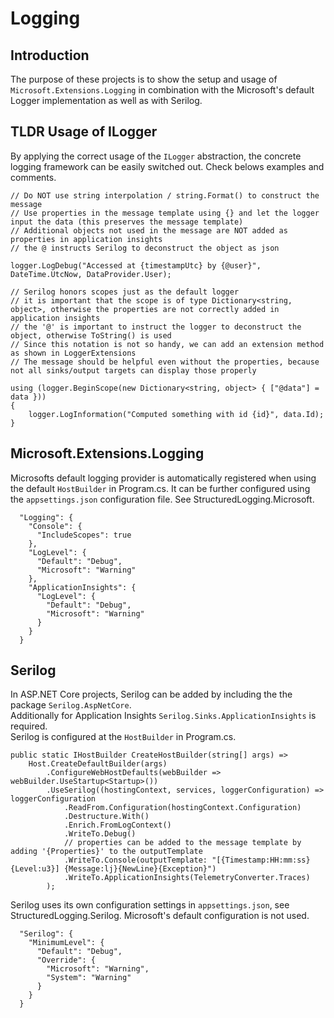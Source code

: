﻿# Logging

## Introduction
The purpose of these projects is to show the setup and usage of `Microsoft.Extensions.Logging` in combination with the Microsoft's default Logger implementation as well as with Serilog.

## TLDR Usage of ILogger

By applying the correct usage of the `ILogger` abstraction, the concrete logging framework can be easily switched out.
Check belows examples and comments.

```
// Do NOT use string interpolation / string.Format() to construct the message
// Use properties in the message template using {} and let the logger input the data (this preserves the message template)
// Additional objects not used in the message are NOT added as properties in application insights
// the @ instructs Serilog to deconstruct the object as json

logger.LogDebug("Accessed at {timestampUtc} by {@user}", DateTime.UtcNow, DataProvider.User);
```
```
// Serilog honors scopes just as the default logger
// it is important that the scope is of type Dictionary<string, object>, otherwise the properties are not correctly added in application insights
// the '@' is important to instruct the logger to deconstruct the object, otherwise ToString() is used
// Since this notation is not so handy, we can add an extension method as shown in LoggerExtensions
// The message should be helpful even without the properties, because not all sinks/output targets can display those properly

using (logger.BeginScope(new Dictionary<string, object> { ["@data"] = data }))
{
    logger.LogInformation("Computed something with id {id}", data.Id);
}
```

## Microsoft.Extensions.Logging
Microsofts default logging provider is automatically registered when using the default `HostBuilder` in Program.cs.
It can be further configured using the `appsettings.json` configuration file. See StructuredLogging.Microsoft.
```
  "Logging": {
    "Console": {
      "IncludeScopes": true
    },
    "LogLevel": {
      "Default": "Debug",
      "Microsoft": "Warning"
    },
    "ApplicationInsights": {
      "LogLevel": {
        "Default": "Debug",
        "Microsoft": "Warning"
      }
    }
  }
```

## Serilog
In ASP.NET Core projects, Serilog can be added by including the the package `Serilog.AspNetCore`.  
Additionally for Application Insights `Serilog.Sinks.ApplicationInsights` is required.  
Serilog is configured at the `HostBuilder` in Program.cs.

```
public static IHostBuilder CreateHostBuilder(string[] args) =>
    Host.CreateDefaultBuilder(args)
        .ConfigureWebHostDefaults(webBuilder => webBuilder.UseStartup<Startup>())
        .UseSerilog((hostingContext, services, loggerConfiguration) => loggerConfiguration
            .ReadFrom.Configuration(hostingContext.Configuration)
            .Destructure.With()
            .Enrich.FromLogContext()
            .WriteTo.Debug()
            // properties can be added to the message template by adding '{Properties}' to the outputTemplate
            .WriteTo.Console(outputTemplate: "[{Timestamp:HH:mm:ss} {Level:u3}] {Message:lj}{NewLine}{Exception}")
            .WriteTo.ApplicationInsights(TelemetryConverter.Traces)
        );
```

Serilog uses its own configuration settings in `appsettings.json`, see StructuredLogging.Serilog.
Microsoft's default configuration is not used.

```
  "Serilog": {
    "MinimumLevel": {
      "Default": "Debug",
      "Override": {
        "Microsoft": "Warning",
        "System": "Warning"
      }
    }
  }
```